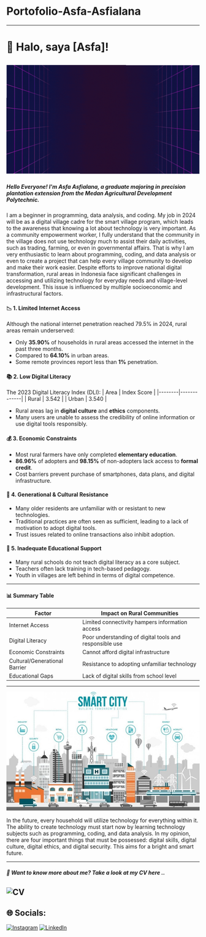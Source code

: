 # Portofolio-Asfa-Asfialana
---
# 👋 Halo, saya [Asfa]!
![new_era](https://github.com/Asfa-Asfialana/portofolio-Asfa-Asfialana/blob/main/new_era.gif)
---
##### Hello Everyone! I'm Asfa Asfialana, a graduate majoring in precision plantation extension from the Medan Agricultural Development Polytechnic.
I am a beginner in programming, data analysis, and coding. My job in 2024 will be as a digital village cadre for the smart village program, which leads to the awareness that knowing a lot about technology is very important. As a community empowerment worker, I fully understand that the community in the village does not use technology much to assist their daily activities, such as trading, farming, or even in governmental affairs. That is why I am very enthusiastic to learn about programming, coding, and data analysis or even to create a project that can help every village community to develop and make their work easier.
Despite efforts to improve national digital transformation, rural areas in Indonesia face significant challenges in accessing and utilizing technology for everyday needs and village-level development. This issue is influenced by multiple socioeconomic and infrastructural factors.
#### 📉 1. Limited Internet Access
Although the national internet penetration reached 79.5% in 2024, rural areas remain underserved:
- Only **35.90%** of households in rural areas accessed the internet in the past three months.
- Compared to **64.10%** in urban areas.
- Some remote provinces report less than **1%** penetration.
#### 📚 2. Low Digital Literacy
The 2023 Digital Literacy Index (DLI):
| Area   | Index Score |
|--------|-------------|
| Rural  | 3.542       |
| Urban  | 3.540       |
- Rural areas lag in **digital culture** and **ethics** components.
- Many users are unable to assess the credibility of online information or use digital tools responsibly.
#### 💰 3. Economic Constraints
- Most rural farmers have only completed **elementary education**.
- **86.96%** of adopters and **98.15%** of non-adopters lack access to **formal credit**.
- Cost barriers prevent purchase of smartphones, data plans, and digital infrastructure.
#### 🧓 4. Generational & Cultural Resistance
- Many older residents are unfamiliar with or resistant to new technologies.
- Traditional practices are often seen as sufficient, leading to a lack of motivation to adopt digital tools.
- Trust issues related to online transactions also inhibit adoption.
#### 🏫 5. Inadequate Educational Support
- Many rural schools do not teach digital literacy as a core subject.
- Teachers often lack training in tech-based pedagogy.
- Youth in villages are left behind in terms of digital competence.
---
#### 📊 Summary Table
| Factor                         | Impact on Rural Communities                               |
|-------------------------------|------------------------------------------------------------|
| Internet Access               | Limited connectivity hampers information access           |
| Digital Literacy              | Poor understanding of digital tools and responsible use   |
| Economic Constraints          | Cannot afford digital infrastructure                      |
| Cultural/Generational Barrier | Resistance to adopting unfamiliar technology              |
| Educational Gaps              | Lack of digital skills from school level                  |
---
![smart_future](https://github.com/Asfa-Asfialana/portofolio-Asfa-Asfialana/blob/main/smart_future.jpg)


In the future, every household will utilize technology for everything within it. The ability to create technology must start now by learning technology subjects such as programming, coding, and data analysis. In my opinion, there are four important things that must be possessed: digital skills, digital culture, digital ethics, and digital security. This aims for a bright and smart future.

---
##### 👋 Want to know more about me? Take a look at my CV here ..
![CV](https://github.com/Asfa-Asfialana/portofolio-Asfa-Asfialana/tree/main/CV-PDF)
---


## 🌐 Socials:
[![Instagram](https://img.shields.io/badge/Instagram-%23E4405F.svg?logo=Instagram&logoColor=white)](https://instagram.com/AS.ASFIALN) [![LinkedIn](https://img.shields.io/badge/LinkedIn-%230077B5.svg?logo=linkedin&logoColor=white)](https://linkedin.com/in/https://www.linkedin.com/in/asfaasfialana86/) 
